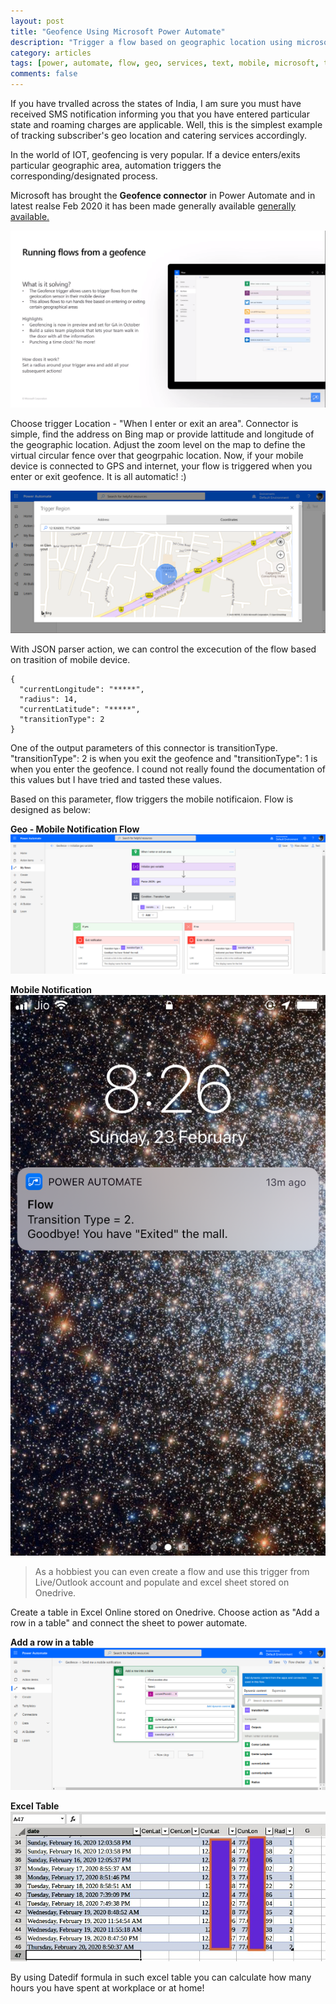 ```yaml
---
layout: post
title: "Geofence Using Microsoft Power Automate"
description: "Trigger a flow based on geographic location using microsoft power automate mobile application"
category: articles
tags: [power, automate, flow, geo, services, text, mobile, microsoft, trigger, excel, table]
comments: false
---
```

If you have trvalled across the states of India, I am sure you must have received SMS notification informing you that you have entered particular state and roaming charges are applicable. Well, this is the simplest example of tracking subscriber's geo location and catering services accordingly.

In the world of IOT, geofencing is very popular. If a device enters/exits particular geographic area, automation triggers the corresponding/designated process. 

Microsoft has brought the **Geofence connector** in Power Automate and in latest realse Feb 2020 it has been made generally available [generally available.](https://docs.microsoft.com/en-us/power-platform-release-plan/2019wave2/power-automate/running-flows-geofence-generally)

![Release ](https://raw.githubusercontent.com/Mparesh/mparesh.github.io/master/asset/geofence2.png  "Release")

Choose trigger Location - "When I enter or exit an area". Connector is simple, find the address on Bing map or provide lattitude and longitude of the geographic location. Adjust the zoom level on the map to define the virtual circular fence over that geogrpahic location. Now, if your mobile device is connected to GPS and internet, your flow is triggered when you enter or exit  geofence. It is all automatic! :)

![Connector ](https://raw.githubusercontent.com/Mparesh/mparesh.github.io/master/asset/geofence1.png  "Connector")

With JSON parser action, we can control the excecution of the flow based on trasition of mobile device.

	{
	  "currentLongitude": "*****",
	  "radius": 14,
	  "currentLatitude": "*****",
	  "transitionType": 2
	}

One of the output parameters of this connector is transitionType. "transitionType": 2 is when you exit the geofence and "transitionType": 1 is when you enter the geofence. I cound not really found the documentation of this values but I have tried and tasted these values.

Based on this parameter, flow triggers the mobile notificaion. Flow is designed as below:

**Geo - Mobile Notification Flow**
![Geo - Mobile Notification ](https://raw.githubusercontent.com/Mparesh/mparesh.github.io/master/asset/geo5.png  "Geo - Mobile Notification")

**Mobile Notification**
![ ](https://raw.githubusercontent.com/Mparesh/mparesh.github.io/master/asset/IMG_5447.PNG  "Mobile Notification")

>As a hobbiest you can even create a flow and use this trigger from Live/Outlook account and populate and excel sheet stored on Onedrive.

Create a table in Excel Online stored on Onedrive. Choose action as "Add a row in a table" and connect the sheet to power automate.

**Add a row in a table**
![ ](https://raw.githubusercontent.com/Mparesh/mparesh.github.io/master/asset/geo4.png  "Populate Excel Table")

**Excel Table**
![ ](https://raw.githubusercontent.com/Mparesh/mparesh.github.io/master/asset/Geo3.jpg  "Excel Table")


By using Datedif formula in such excel table you can calculate how many hours you have spent at workplace or at home!

